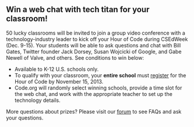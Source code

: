 

Win a web chat with tech titan for your classroom!
-----------

50 lucky classrooms will be invited to join a group video conference with a technology-industry leader to kick off your Hour of Code during CSEdWeek (Dec. 9-15). Your students will be able to ask questions and chat with Bill Gates, Twitter founder Jack Dorsey, Susan Wojcicki of Google, and Gabe Newell of Valve, and others. See conditions to win below:

- Available to K-12 U.S. schools only.
- To qualify with your classroom, your **entire school** must [register](/participate) for the Hour of Code by November 15, 2013.
- Code.org will randomly select winning schools, provide a time slot for the web chat, and work with the appropriate teacher to set up the technology details.


More questions about prizes? Please visit our [forum](http://forums.code.org/?forum=322773) to see FAQs and ask your questions.